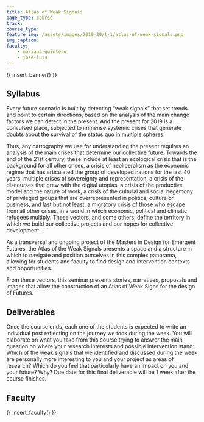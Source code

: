 ```yaml
---
title: Atlas of Weak Signals
page_type: course
track:
course_type:
feature_img: /assets/images/2019-20/t-1/atlas-of-weak-signals.png
img_caption: 
faculty: 
    - mariana-quintero
    - jose-luis
---
```


{{ insert_banner() }}

## Syllabus 

Every future scenario is built by detecting “weak signals” that set trends and point to certain directions, based on the analysis of the main change factors we can detect in the present. And the present for 2019 is a convulsed place, subjected to immense systemic crises that generate doubts about the survival of the status quo in multiple spheres.

Thus, any cartography we use for understanding the present requires an analysis of the main crises that determine our collective future. Towards the end of the 21st century, these include at least an ecological crisis that is the background for all other crises, a crisis of neoliberalism as the economic regime that has articulated the group of developed nations for the last 40 years, multiple crises of sovereignty and representation, a crisis of the discourses that grew with the digital utopias, a crisis of the productive model and the nature of work, a crisis of the cultural and social hegemony of privileged groups that are overrepresented in politics, culture or business, and last but not least, a migratory crisis of those who escape from all other crises, in a world in which economic, political and climatic refugees multiply. These vectors, and some others, define the territory in which we build our collective projects and our hopes for collective development.

As a transversal and ongoing project of the Masters in Design for Emergent Futures, the Atlas of the Weak Signals presents a space and a structure in which to navigate and position ourselves in this complex panorama, allowing for students and faculty to find design and intervention contexts and opportunities.

From these vectors, this seminar presents stories, narratives, proposals and images that allow the construction of an Atlas of Weak Signs for the design of Futures.

## Deliverables

Once the course ends, each one of the students is expected to write an individual post reflecting on the journey we took during the week. You will elaborate on what you take from this course trying to answer the main question on where your research interests and possible intervention stand: Which of the weak signals that we identified and discussed during the week are personally more interesting to you and your project as areas of research? Which do you feel that particularly have an impact on you and your future? Why? Due date for this final deliverable will be 1 week after the course finishes.

## Faculty

{{ insert_faculty() }}